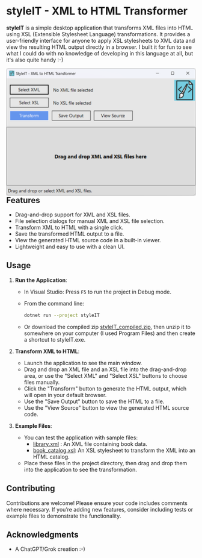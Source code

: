 # styleIT - XML to HTML Transformer

**styleIT** is a simple desktop application that transforms XML files into HTML using XSL (Extensible Stylesheet Language) transformations. It provides a user-friendly interface for anyone to apply XSL stylesheets to XML data and view the resulting HTML output directly in a browser.  I built it for fun to see what I could do with no knowledge of developing in this language at all, but it's also quite handy :-)

<img src=".\IMAGES\styleIT_UI.png" style="width: 600px; float: left; margin-right: 15px;" alt="styleIT UI">

## Features
- Drag-and-drop support for XML and XSL files.
- File selection dialogs for manual XML and XSL file selection.
- Transform XML to HTML with a single click.
- Save the transformed HTML output to a file.
- View the generated HTML source code in a built-in viewer.
- Lightweight and easy to use with a clean UI.

## Usage
1. **Run the Application**:
   - In Visual Studio: Press `F5` to run the project in Debug mode.
   - From the command line:
     ```bash
     dotnet run --project styleIT
     ```
     
   - Or download the compiled zip <a href="https://raw.githubusercontent.com/paulfilkin/.NET/main/styleIT/styleIT_compiled.zip" target="_blank">styleIT_compiled.zip</a>, then unzip it to somewhere on your computer (I used Program Files) and then create a shortcut to styleIT.exe.
   
2. **Transform XML to HTML**:
   
   - Launch the application to see the main window.
   - Drag and drop an XML file and an XSL file into the drag-and-drop area, or use the "Select XML" and "Select XSL" buttons to choose files manually.
   - Click the "Transform" button to generate the HTML output, which will open in your default browser.
   - Use the "Save Output" button to save the HTML to a file.
   - Use the "View Source" button to view the generated HTML source code.
   
3. **Example Files**:
   - You can test the application with sample files:
     - <a href="https://raw.githubusercontent.com/paulfilkin/.NET/main/styleIT/styleIT/Samples/book_library.xml" target="_blank">library.xml</a> : An XML file containing book data.
     - <a href="https://raw.githubusercontent.com/paulfilkin/.NET/main/styleIT/styleIT/Samples/book_catalog.xsl" target="_blank">book_catalog.xsl</a>: An XSL stylesheet to transform the XML into an HTML catalog.
   - Place these files in the project directory, then drag and drop them into the application to see the transformation.

## Contributing
Contributions are welcome! Please ensure your code includes comments where necessary. If you’re adding new features, consider including tests or example files to demonstrate the functionality.
## Acknowledgments
- A ChatGPT/Grok creation :-)